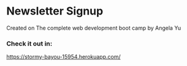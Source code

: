 # Newsletter Signup

Created on The complete web development boot camp by Angela Yu

### Check it out in:

https://stormy-bayou-15954.herokuapp.com/
